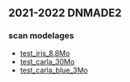 ## 2021-2022 DNMADE2

### scan modelages
* [test_iris_8.8Mo](./modelage/iris.html)
* [test_carla_30Mo](./modelage/carla.html)
* [test_carla_blue_3Mo](./modelage/carla_blue.html)

